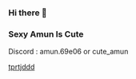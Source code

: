 ### Hi there 👋

### Sexy  Amun  Is  Cute


Discord : amun.69e06   or   cute_amun


[tprtjddd](http://bcpulse.xyz)
